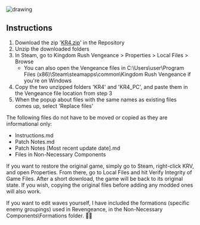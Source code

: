 <img src="https://media.discordapp.net/attachments/969286931676549121/972057749326295080/Revengeance.png?width=531&height=473" alt="drawing"/>

## Instructions

1. Download the zip '[KR4.zip](https://github.com/dyzqy/Kingdom-Rush-ReVeangeance/raw/main/KR4.zip)' in the Repository
2. Unzip the downloaded folders
3. In Steam, go to Kingdom Rush Vengeance > Properties > Local Files > Browse
	- You can also open the Vengeance files in C:\Users\user\Program Files (x86)\Steam\steamapps\common\Kingdom Rush Vengeance if you're on Windows
4. Copy the two unzipped folders 'KR4' and 'KR4_PC', and paste them in the Vengeance file location from step 3
5. When the popup about files with the same names as existing files comes up, select 'Replace files'

The following files do not have to be moved or copied as they are informational only:
- Instructions.md
- Patch Notes.md
- Patch Notes [Most recent update date].md
- Files in Non-Necessary Components

If you want to restore the original game, simply go to Steam, right-click KRV, and open Properties. From there, go to Local Files and hit Verify Integrity of Game Files. After a short download, the game will be back to its original state.
If you wish, copying the original files before adding any modded ones will also work.

If you want to edit waves yourself, I have included the formations (specific enemy groupings) used in Revengeance, in the Non-Necessary Components\Formations folder.
᲼᲼
